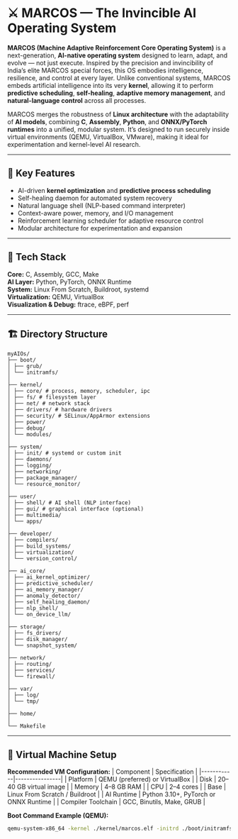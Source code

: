 # ⚔️ MARCOS — The Invincible AI Operating System

**MARCOS (Machine Adaptive Reinforcement Core Operating System)** is a next-generation, **AI-native operating system** designed to learn, adapt, and evolve — not just execute. Inspired by the precision and invincibility of India’s elite MARCOS special forces, this OS embodies intelligence, resilience, and control at every layer. Unlike conventional systems, MARCOS embeds artificial intelligence into its very **kernel**, allowing it to perform **predictive scheduling**, **self-healing**, **adaptive memory management**, and **natural-language control** across all processes. 

MARCOS merges the robustness of **Linux architecture** with the adaptability of **AI models**, combining **C**, **Assembly**, **Python**, and **ONNX/PyTorch runtimes** into a unified, modular system. It’s designed to run securely inside virtual environments (QEMU, VirtualBox, VMware), making it ideal for experimentation and kernel-level AI research.

---

## 🧠 Key Features
- AI-driven **kernel optimization** and **predictive process scheduling**
- Self-healing daemon for automated system recovery
- Natural language shell (NLP-based command interpreter)
- Context-aware power, memory, and I/O management
- Reinforcement learning scheduler for adaptive resource control
- Modular architecture for experimentation and expansion

---

## 🧩 Tech Stack
**Core:** C, Assembly, GCC, Make  
**AI Layer:** Python, PyTorch, ONNX Runtime  
**System:** Linux From Scratch, Buildroot, systemd  
**Virtualization:** QEMU, VirtualBox  
**Visualization & Debug:** ftrace, eBPF, perf  

---

## 🏗️ Directory Structure

```
myAIOs/
├── boot/
│ ├── grub/
│ └── initramfs/
│
├── kernel/
│ ├── core/ # process, memory, scheduler, ipc
│ ├── fs/ # filesystem layer
│ ├── net/ # network stack
│ ├── drivers/ # hardware drivers
│ ├── security/ # SELinux/AppArmor extensions
│ ├── power/
│ ├── debug/
│ └── modules/
│
├── system/
│ ├── init/ # systemd or custom init
│ ├── daemons/
│ ├── logging/
│ ├── networking/
│ ├── package_manager/
│ └── resource_monitor/
│
├── user/
│ ├── shell/ # AI shell (NLP interface)
│ ├── gui/ # graphical interface (optional)
│ ├── multimedia/
│ └── apps/
│
├── developer/
│ ├── compilers/
│ ├── build_systems/
│ ├── virtualization/
│ └── version_control/
│
├── ai_core/
│ ├── ai_kernel_optimizer/
│ ├── predictive_scheduler/
│ ├── ai_memory_manager/
│ ├── anomaly_detector/
│ ├── self_healing_daemon/
│ ├── nlp_shell/
│ └── on_device_llm/
│
├── storage/
│ ├── fs_drivers/
│ ├── disk_manager/
│ └── snapshot_system/
│
├── network/
│ ├── routing/
│ ├── services/
│ └── firewall/
│
├── var/
│ ├── log/
│ └── tmp/
│
├── home/
│
└── Makefile
```


---

## 🧪 Virtual Machine Setup

**Recommended VM Configuration:**
| Component | Specification |
|------------|----------------|
| Platform | QEMU (preferred) or VirtualBox |
| Disk | 20–40 GB virtual image |
| Memory | 4–8 GB RAM |
| CPU | 2–4 cores |
| Base | Linux From Scratch / Buildroot |
| AI Runtime | Python 3.10+, PyTorch or ONNX Runtime |
| Compiler Toolchain | GCC, Binutils, Make, GRUB |

**Boot Command Example (QEMU):**
```bash
qemu-system-x86_64 -kernel ./kernel/marcos.elf -initrd ./boot/initramfs.img -m 4096 -smp 2
```